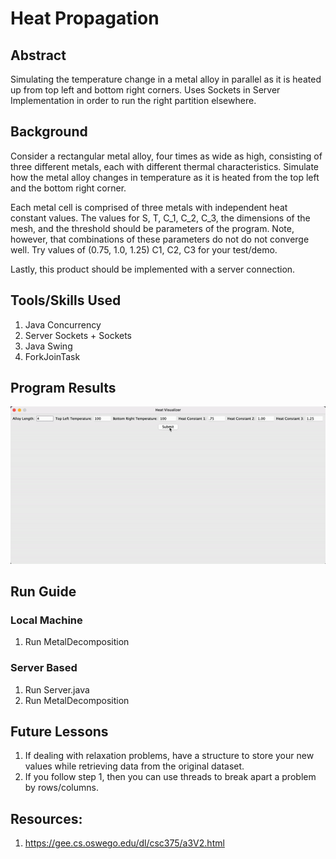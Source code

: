 # Heat Propagation
## Abstract
Simulating the temperature change in a metal alloy in parallel as it is heated up from top left and bottom right corners. Uses Sockets in Server Implementation in order to run the right partition elsewhere. 

## Background
Consider a rectangular metal alloy, four times as wide as high, consisting of three different metals, each with different thermal characteristics. Simulate how the metal alloy changes in temperature as it is heated from the top left and the bottom right corner. 

Each metal cell is comprised of three metals with independent heat constant values.
The values for S, T, C_1, C_2, C_3, the dimensions of the mesh, and the threshold should be parameters of the program. Note, however, that combinations of these parameters do not do not converge well. Try values of (0.75, 1.0, 1.25) C1, C2, C3 for your test/demo.

Lastly, this product should be implemented with a server connection. 

## Tools/Skills Used
1. Java Concurrency 
2. Server Sockets + Sockets 
2. Java Swing
3. ForkJoinTask 

## Program Results
![Metal Heating with Size 4.](/outputs/size4.gif)

## Run Guide
### Local Machine
1. Run MetalDecomposition

### Server Based
1. Run Server.java 
2. Run MetalDecomposition

## Future Lessons
1. If dealing with relaxation problems, have a structure to store your new values while retrieving data from the original dataset.
2. If you follow step 1, then you can use threads to break apart a problem by rows/columns. 

## Resources:
1. https://gee.cs.oswego.edu/dl/csc375/a3V2.html

